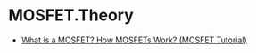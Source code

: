 # MOSFET.Theory
- [What is a MOSFET? How MOSFETs Work? (MOSFET Tutorial)](https://youtu.be/DLd5dUychY8)
